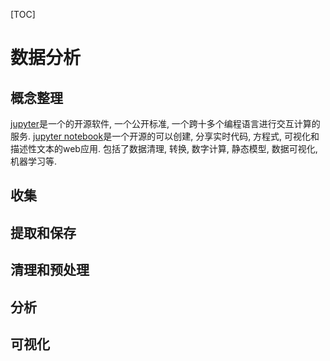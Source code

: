[TOC]

# 数据分析

## 概念整理

[jupyter](https://jupyter.org/)是一个的开源软件, 一个公开标准, 一个跨十多个编程语言进行交互计算的服务.
[jupyter notebook](https://jupyter.org/try)是一个开源的可以创建, 分享实时代码, 方程式, 可视化和描述性文本的web应用. 包括了数据清理, 转换, 数字计算, 
静态模型, 数据可视化, 机器学习等.

## 收集


## 提取和保存


## 清理和预处理


## 分析


## 可视化